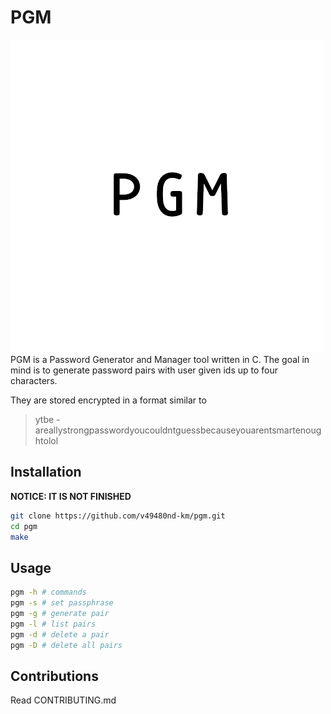 # PGM
![image](./pgm.png)
PGM is a Password Generator and Manager tool written in C. The goal in mind is
to generate password pairs with user given ids up to four characters.

They are stored encrypted in a format similar to 
> ytbe - areallystrongpasswordyoucouldntguessbecauseyouarentsmartenoughtolol

## Installation
**NOTICE: IT IS NOT FINISHED**

```bash
git clone https://github.com/v49480nd-km/pgm.git
cd pgm
make
```

## Usage
```bash
pgm -h # commands
pgm -s # set passphrase
pgm -g # generate pair
pgm -l # list pairs
pgm -d # delete a pair
pgm -D # delete all pairs
```

## Contributions
Read CONTRIBUTING.md
